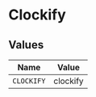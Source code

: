 # Clockify


## Values

| Name       | Value      |
| ---------- | ---------- |
| `CLOCKIFY` | clockify   |